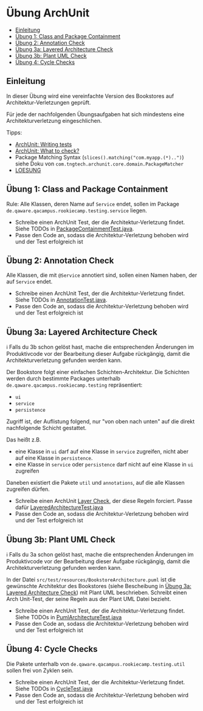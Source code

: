 [TOC]: # "Übung ArchUnit"

# Übung ArchUnit
- [Einleitung](#einleitung)
- [Übung 1: Class and Package Containment](#Übung-1-class-and-package-containment)
- [Übung 2: Annotation Check](#Übung-2-annotation-check)
- [Übung 3a: Layered Architecture Check](#Übung-3a-layered-architecture-check)
- [Übung 3b: Plant UML Check](#Übung-3b-plant-uml-check)
- [Übung 4: Cycle Checks](#Übung-4-cycle-checks)

## Einleitung

In dieser Übung wird eine vereinfachte Version des Bookstores auf
Architektur-Verletzungen geprüft.

Für jede der nachfolgenden Übungsaufgaben hat sich mindestens eine
Architekturverletzung eingeschlichen.

Tipps:
- [ArchUnit: Writing tests](https://www.archunit.org/userguide/html/000_Index.html#_writing_tests)
- [ArchUnit: What to check?](https://www.archunit.org/userguide/html/000_Index.html#_what_to_check)
- Package Matching Syntax (`slices().matching("com.myapp.(*)..")`) siehe
  Doku von `com.tngtech.archunit.core.domain.PackageMatcher`
- [LOESUNG](../02-loesung/LOESUNG.md)

## Übung 1: Class and Package Containment

Rule: Alle Klassen, deren Name auf `Service` endet, sollen im Package
`de.qaware.qacampus.rookiecamp.testing.service` liegen.

- Schreibe einen ArchUnit Test, der die Architektur-Verletzung findet.
  Siehe TODOs in
  [PackageContainmentTest.java](src/test/java/de/qaware/qacampus/rookiecamp/testing/PackageContainmentTest.java).
- Passe den Code an, sodass die Architektur-Verletzung behoben wird und
  der Test erfolgreich ist

## Übung 2: Annotation Check

Alle Klassen, die mit `@Service` annotiert sind, sollen einen Namen
haben, der auf `Service` endet.

- Schreibe einen ArchUnit Test, der die Architektur-Verletzung findet.
  Siehe TODOs in
  [AnnotationTest.java](src/test/java/de/qaware/qacampus/rookiecamp/testing/AnnotationTest.java).
- Passe den Code an, sodass die Architektur-Verletzung behoben wird und
  der Test erfolgreich ist

## Übung 3a: Layered Architecture Check

:information_source: Falls du 3b schon gelöst hast, mache die
entsprechenden Änderungen im Produktivcode vor der Bearbeitung dieser
Aufgabe rückgängig, damit die Architekturverletzung gefunden werden kann.

Der Bookstore folgt einer einfachen Schichten-Architektur. Die Schichten
werden durch bestimmte Packages unterhalb
`de.qaware.qacampus.rookiecamp.testing` repräsentiert:

- `ui`
- `service`
- `persistence`

Zugriff ist, der Auflistung folgend, nur "von oben nach unten" auf die
direkt nachfolgende Schicht gestattet.

Das heißt z.B.

- eine Klasse in `ui` darf auf eine Klasse in `service` zugreifen, nicht
  aber auf eine Klasse in `persistence`.
- eine Klasse in `service` oder `persistence` darf nicht auf eine Klasse
  in `ui` zugreifen

Daneben existiert die Pakete `util` und `annotations`, auf die alle
Klassen zugreifen dürfen.

- Schreibe einen ArchUnit
  [Layer Check](https://www.archunit.org/userguide/html/000_Index.html#_layer_checks),
  der diese Regeln forciert. Passe dafür
  [LayeredArchitectureTest.java](src/test/java/de/qaware/qacampus/rookiecamp/testing/LayeredArchitectureTest.java)
- Passe den Code an, sodass die Architektur-Verletzung behoben wird und
  der Test erfolgreich ist

## Übung 3b: Plant UML Check

:information_source: Falls du 3a schon gelöst hast, mache die
entsprechenden Änderungen im Produktivcode vor der Bearbeitung dieser
Aufgabe rückgängig, damit die Architekturverletzung gefunden werden kann.

In der Datei `src/test/resources/BookstoreArchitecture.puml` ist die
gewünschte Architektur des Bookstores (siehe Bescheibung in
[Übung 3a: Layered Architecture Check](#Übung-3a-layered-architecture-check))
mit Plant UML beschrieben. Schreibt einen Arch Unit-Test, der seine
Regeln aus der Plant UML Datei bezieht.

- Schreibe einen ArchUnit Test, der die Architektur-Verletzung findet.
  Siehe TODOs in
  [PumlArchitectureTest.java](src/test/java/de/qaware/qacampus/rookiecamp/testing/PumlArchitectureTest.java)
- Passe den Code an, sodass die Architektur-Verletzung behoben wird und
  der Test erfolgreich ist

## Übung 4: Cycle Checks

Die Pakete unterhalb von `de.qaware.qacampus.rookiecamp.testing.util`
sollen frei von Zyklen sein.

- Schreibe einen ArchUnit Test, der die Architektur-Verletzung findet.
  Siehe TODOs in
  [CycleTest.java](src/test/java/de/qaware/qacampus/rookiecamp/testing/CycleTest.java)
- Passe den Code an, sodass die Architektur-Verletzung behoben wird und
  der Test erfolgreich ist